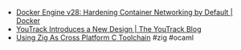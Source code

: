 - [Docker Engine v28: Hardening Container Networking by Default | Docker](https://www.docker.com/blog/docker-engine-28-hardening-container-networking-by-default/)
- [YouTrack Introduces a New Design | The YouTrack Blog](https://blog.jetbrains.com/youtrack/2025/02/youtrack-introduces-a-new-design/)
- [Using Zig As Cross Platform C Toolchain](https://ruoyusun.com/2022/02/27/zig-cc.html) #zig #ocaml